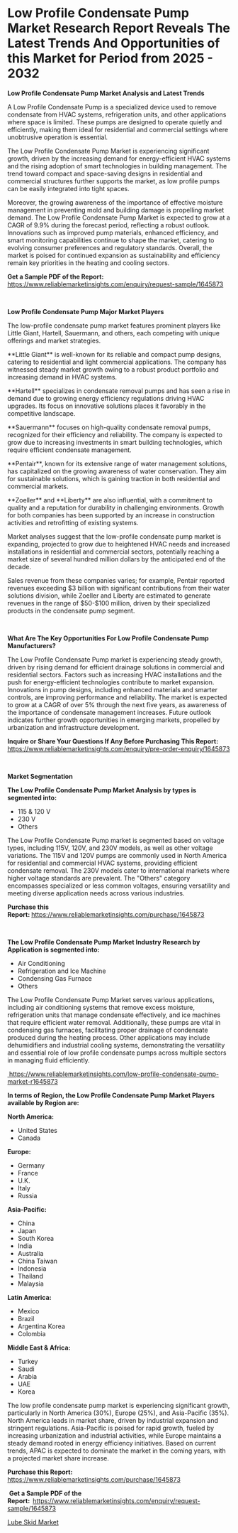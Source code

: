 <p><h1>Low Profile Condensate Pump Market Research Report Reveals The Latest Trends And Opportunities of this Market for Period from 2025 - 2032</h1></p><p><strong>Low Profile Condensate Pump Market Analysis and Latest Trends</strong></p>
<p><p>A Low Profile Condensate Pump is a specialized device used to remove condensate from HVAC systems, refrigeration units, and other applications where space is limited. These pumps are designed to operate quietly and efficiently, making them ideal for residential and commercial settings where unobtrusive operation is essential.</p><p>The Low Profile Condensate Pump Market is experiencing significant growth, driven by the increasing demand for energy-efficient HVAC systems and the rising adoption of smart technologies in building management. The trend toward compact and space-saving designs in residential and commercial structures further supports the market, as low profile pumps can be easily integrated into tight spaces.</p><p>Moreover, the growing awareness of the importance of effective moisture management in preventing mold and building damage is propelling market demand. The Low Profile Condensate Pump Market is expected to grow at a CAGR of 9.9% during the forecast period, reflecting a robust outlook. Innovations such as improved pump materials, enhanced efficiency, and smart monitoring capabilities continue to shape the market, catering to evolving consumer preferences and regulatory standards. Overall, the market is poised for continued expansion as sustainability and efficiency remain key priorities in the heating and cooling sectors.</p></p>
<p><strong>Get a Sample PDF of the Report:&nbsp;</strong> <a href="https://www.reliablemarketinsights.com/enquiry/request-sample/1645873?utm_campaign=2345&utm_medium=2&utm_source=Github&utm_content=ia&utm_term=21022025&utm_id=low-profile-condensate-pump">https://www.reliablemarketinsights.com/enquiry/request-sample/1645873</a></p>
<p>&nbsp;</p>
<p><strong>Low Profile Condensate Pump Major Market Players</strong></p>
<p><p>The low-profile condensate pump market features prominent players like Little Giant, Hartell, Sauermann, and others, each competing with unique offerings and market strategies. </p><p>**Little Giant** is well-known for its reliable and compact pump designs, catering to residential and light commercial applications. The company has witnessed steady market growth owing to a robust product portfolio and increasing demand in HVAC systems.</p><p>**Hartell** specializes in condensate removal pumps and has seen a rise in demand due to growing energy efficiency regulations driving HVAC upgrades. Its focus on innovative solutions places it favorably in the competitive landscape.</p><p>**Sauermann** focuses on high-quality condensate removal pumps, recognized for their efficiency and reliability. The company is expected to grow due to increasing investments in smart building technologies, which require efficient condensate management.</p><p>**Pentair**, known for its extensive range of water management solutions, has capitalized on the growing awareness of water conservation. They aim for sustainable solutions, which is gaining traction in both residential and commercial markets.</p><p>**Zoeller** and **Liberty** are also influential, with a commitment to quality and a reputation for durability in challenging environments. Growth for both companies has been supported by an increase in construction activities and retrofitting of existing systems.</p><p>Market analyses suggest that the low-profile condensate pump market is expanding, projected to grow due to heightened HVAC needs and increased installations in residential and commercial sectors, potentially reaching a market size of several hundred million dollars by the anticipated end of the decade.</p><p>Sales revenue from these companies varies; for example, Pentair reported revenues exceeding $3 billion with significant contributions from their water solutions division, while Zoeller and Liberty are estimated to generate revenues in the range of $50-$100 million, driven by their specialized products in the condensate pump segment.</p></p>
<p>&nbsp;</p>
<p><strong>What Are The Key Opportunities For Low Profile Condensate Pump Manufacturers?</strong></p>
<p><p>The Low Profile Condensate Pump market is experiencing steady growth, driven by rising demand for efficient drainage solutions in commercial and residential sectors. Factors such as increasing HVAC installations and the push for energy-efficient technologies contribute to market expansion. Innovations in pump designs, including enhanced materials and smarter controls, are improving performance and reliability. The market is expected to grow at a CAGR of over 5% through the next five years, as awareness of the importance of condensate management increases. Future outlook indicates further growth opportunities in emerging markets, propelled by urbanization and infrastructure development.</p></p>
<p><strong>Inquire or Share Your Questions If Any Before Purchasing This Report:</strong> <a href="https://www.reliablemarketinsights.com/enquiry/pre-order-enquiry/1645873?utm_campaign=2345&utm_medium=2&utm_source=Github&utm_content=ia&utm_term=21022025&utm_id=low-profile-condensate-pump">https://www.reliablemarketinsights.com/enquiry/pre-order-enquiry/1645873</a></p>
<p>&nbsp;</p>
<p><strong>Market Segmentation</strong></p>
<p><strong>The Low Profile Condensate Pump Market Analysis by types is segmented into:</strong></p>
<p><ul><li>115 & 120 V</li><li>230 V</li><li>Others</li></ul></p>
<p><p>The Low Profile Condensate Pump market is segmented based on voltage types, including 115V, 120V, and 230V models, as well as other voltage variations. The 115V and 120V pumps are commonly used in North America for residential and commercial HVAC systems, providing efficient condensate removal. The 230V models cater to international markets where higher voltage standards are prevalent. The "Others" category encompasses specialized or less common voltages, ensuring versatility and meeting diverse application needs across various industries.</p></p>
<p><strong>Purchase this Report:&nbsp;</strong><a href="https://www.reliablemarketinsights.com/purchase/1645873?utm_campaign=2345&utm_medium=2&utm_source=Github&utm_content=ia&utm_term=21022025&utm_id=low-profile-condensate-pump">https://www.reliablemarketinsights.com/purchase/1645873</a></p>
<p>&nbsp;</p>
<p><strong>The Low Profile Condensate Pump Market Industry Research by Application is segmented into:</strong></p>
<p><ul><li>Air Conditioning</li><li>Refrigeration and Ice Machine</li><li>Condensing Gas Furnace</li><li>Others</li></ul></p>
<p><p>The Low Profile Condensate Pump Market serves various applications, including air conditioning systems that remove excess moisture, refrigeration units that manage condensate effectively, and ice machines that require efficient water removal. Additionally, these pumps are vital in condensing gas furnaces, facilitating proper drainage of condensate produced during the heating process. Other applications may include dehumidifiers and industrial cooling systems, demonstrating the versatility and essential role of low profile condensate pumps across multiple sectors in managing fluid efficiently.</p></p>
<p><a href="https://www.reliablemarketinsights.com/low-profile-condensate-pump-market-r1645873?utm_campaign=2345&utm_medium=2&utm_source=Github&utm_content=ia&utm_term=21022025&utm_id=low-profile-condensate-pump">&nbsp;https://www.reliablemarketinsights.com/low-profile-condensate-pump-market-r1645873</a></p>
<p><strong>In terms of Region, the Low Profile Condensate Pump Market Players available by Region are:</strong></p>
<p>
    <p> <strong> North America: </strong>
        <ul>
            <li>United States</li>
            <li>Canada</li>
        </ul>
        </p> 
    <p> <strong> Europe: </strong>
        <ul>
            <li>Germany</li>
            <li>France</li>
            <li>U.K.</li>
            <li>Italy</li>
            <li>Russia</li>
        </ul>
        </p> 
    <p> <strong> Asia-Pacific: </strong>
        <ul>
            <li>China</li>
            <li>Japan</li>
            <li>South Korea</li>
            <li>India</li>
            <li>Australia</li>
            <li>China Taiwan</li>
            <li>Indonesia</li>
            <li>Thailand</li>
            <li>Malaysia</li>
        </ul>
        </p> 
    <p> <strong> Latin America: </strong>
        <ul>
            <li>Mexico</li>
            <li>Brazil</li>
            <li>Argentina Korea</li>
            <li>Colombia</li>
        </ul>
        </p> 
    <p> <strong> Middle East & Africa: </strong>
        <ul>
            <li>Turkey</li>
            <li>Saudi</li>
            <li>Arabia</li>
            <li>UAE</li>
            <li>Korea</li>
        </ul>
    </p>
    </p>
<p><p>The low profile condensate pump market is experiencing significant growth, particularly in North America (30%), Europe (25%), and Asia-Pacific (35%). North America leads in market share, driven by industrial expansion and stringent regulations. Asia-Pacific is poised for rapid growth, fueled by increasing urbanization and industrial activities, while Europe maintains a steady demand rooted in energy efficiency initiatives. Based on current trends, APAC is expected to dominate the market in the coming years, with a projected market share increase.</p></p>
<p><strong>Purchase this Report: </strong><a href="https://www.reliablemarketinsights.com/purchase/1645873?utm_campaign=2345&utm_medium=2&utm_source=Github&utm_content=ia&utm_term=21022025&utm_id=low-profile-condensate-pump">https://www.reliablemarketinsights.com/purchase/1645873</a></p>
<p>&nbsp;<strong>Get a Sample PDF of the Report:&nbsp;&nbsp;</strong><a href="https://www.reliablemarketinsights.com/enquiry/request-sample/1645873?utm_campaign=2345&utm_medium=2&utm_source=Github&utm_content=ia&utm_term=21022025&utm_id=low-profile-condensate-pump">https://www.reliablemarketinsights.com/enquiry/request-sample/1645873</a></p>
<p><strong></strong></p>
<p><p><a href="https://github.com/birnbaumbulah0/Market-Research-Report-List-1/blob/main/lube-skid-market.md?utm_campaign=2345&utm_medium=2&utm_source=Github&utm_content=ia&utm_term=21022025&utm_id=low-profile-condensate-pump">Lube Skid Market</a></p></p>